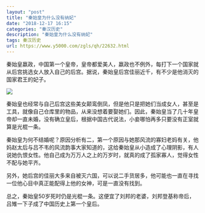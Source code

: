 ```yaml
---
layout: "post"
title: "秦始皇为什么没有纳妃"
date: "2018-12-17 16:15"
categories: "秦汉历史"
description: "秦始皇为什么没有纳妃"
tags: 秦汉历史
url: https://www.y5000.com/zgls/qh/22632.html
---
```






秦始皇嬴政，中国第一个皇帝，皇帝都爱美人，嬴政也不例外，每打下一个国家就从后宫挑选女人放入自己的后宫。据说，秦始皇后宫佳丽近千，有不少是他消灭的国家君王的妃子。

![](https://img.y5000.com/uploads/allimg/170621/15464033I-0.jpg)

秦始皇也经常与自己后宫这些美女颠鸾倒凤，但是他只是把她们当成女人，甚至是工具，就像自己仓库里的物品，从来没想着要娶她们。因此，秦始皇当了几十年皇帝却一直未婚，没有确立皇后，根据中国古代说法，小妾哪怕再多只要没有正室就算是光棍一条。

秦始皇为何不结婚呢？原因分析有二，第一个原因与她那风流的寡妇老妈有关，他妈赵太后与吕不韦的风流韵事大家知道的，这给秦始皇从小造成了心理阴影，有人说她仇恨女性。他自己成为万万人之上的万岁时，就真的成了孤家寡人，觉得女性不配与她平齐。

另外，她后宫的佳丽大多来自被灭六国，可以说二手货居多，他可能也一直在寻找一位他心目中真正能配得上他的女神，可是一直没有找到。

总之，秦始皇50岁死时仍是光棍一条。这便宜了刘邦的老婆，刘邦登基称帝后，吕雉一下子成了中国历史上第一个皇后。
